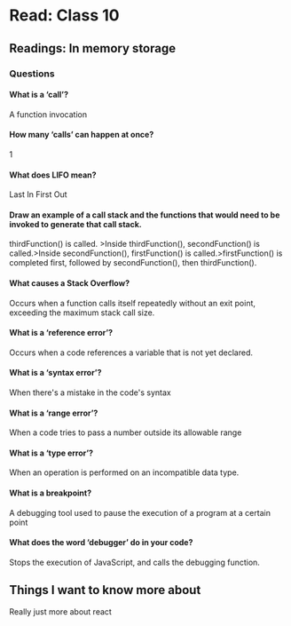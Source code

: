 
# Read: Class 10

## Readings: In memory storage

### Questions
#### What is a ‘call’?
A function invocation
#### How many ‘calls’ can happen at once?
1
#### What does LIFO mean?
Last In First Out
#### Draw an example of a call stack and the functions that would need to be invoked to generate that call stack.
thirdFunction() is called. >Inside thirdFunction(), secondFunction() is called.>Inside secondFunction(), firstFunction() is called.>firstFunction() is completed first, followed by secondFunction(), then thirdFunction().

#### What causes a Stack Overflow?
Occurs when a function calls itself repeatedly without an exit point, exceeding the maximum stack call size.
#### What is a ‘reference error’?
Occurs when a code references a variable that is not yet declared.
#### What is a ‘syntax error’?
When there's a mistake in the code's syntax
#### What is a ‘range error’?
When a code tries to pass a number outside its allowable range
#### What is a ‘type error’?
When an operation is performed on an incompatible data type.
#### What is a breakpoint?
A debugging tool used to pause the execution of a program at a certain point
#### What does the word ‘debugger’ do in your code?
Stops the execution of JavaScript, and calls the debugging function.
## Things I want to know more about
Really just more about react

